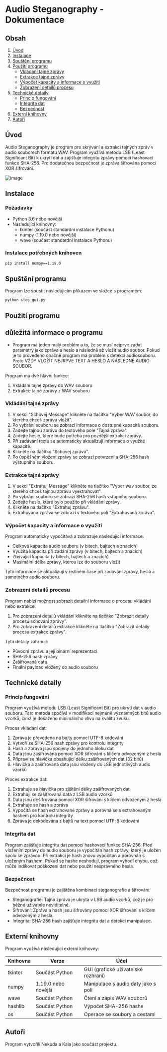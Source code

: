 # Audio Steganography - Dokumentace

## Obsah
1. [Úvod](#úvod)
2. [Instalace](#instalace)
3. [Spuštění programu](#spuštění-programu)
4. [Použití programu](#použití-programu)
   - [Vkládání tajné zprávy](#vkládání-tajné-zprávy)
   - [Extrakce tajné zprávy](#extrakce-tajné-zprávy)
   - [Výpočet kapacity a informace o využití](#výpočet-kapacity-a-informace-o-využití)
   - [Zobrazení detailů procesu](#zobrazení-detailů-procesu)
5. [Technické detaily](#technické-detaily)
   - [Princip fungování](#princip-fungování)
   - [Integrita dat](#integrita-dat)
   - [Bezpečnost](#bezpečnost)
6. [Externí knihovny](#externí-knihovny)
7. [Autoři](#autoři)

## Úvod

Audio Steganography je program pro skrývání a extrakci tajných zpráv v audio souborech formátu WAV. Program využívá metodu LSB (Least Significant Bit) k ukrytí dat a zajišťuje integritu zprávy pomocí hashovací funkce SHA-256. Pro dodatečnou bezpečnost je zpráva šifrována pomocí XOR šifrování.

![image](https://github.com/user-attachments/assets/80100712-cbcd-47af-a6ff-1a43e60ecc38)


## Instalace

### Požadavky
- Python 3.6 nebo novější
- Následující knihovny:
  - tkinter (součást standardní instalace Pythonu)
  - numpy (1.19.0 nebo novější)
  - wave (součást standardní instalace Pythonu)

### Instalace potřebných knihoven

```bash
pip install numpy==1.19.0
```

## Spuštění programu

Program lze spustit následujícím příkazem ve složce s programem:

```bash
python steg_gui.py
```

## Použití programu

## důležitá informace o programu
- Program má jeden malý problém a to, že se musí nejprve zadat parametry jako zpráva a heslo a následně až vložit audio soubor. Pokud je to provedeno opačně program má problém s detekcí audiosouboru. Proto VŽDY VLOŽÍT NEJRPVE TEXT A HESLO A NÁSLEDNĚ AUDIO SOUBOR.

Program má dvě hlavní funkce:
1. Vkládání tajné zprávy do WAV souboru
2. Extrakce tajné zprávy z WAV souboru

### Vkládání tajné zprávy

1. V sekci "Schovej Message" klikněte na tlačítko "Vyber WAV soubor, do kterého chceš zprávu vložit".
2. Po vybrání souboru se zobrazí informace o dostupné kapacitě souboru.
3. Zadejte tajnou zprávu do textového pole "Tajná zpráva".
4. Zadejte heslo, které bude potřeba pro pozdější extrakci zprávy.
5. Při zadávání textu se automaticky aktualizují informace o využité kapacitě.
6. Klikněte na tlačítko "Schovej zprávu".
7. Po úspěšném vložení zprávy se zobrazí potvrzení a SHA-256 hash výstupního souboru.

### Extrakce tajné zprávy

1. V sekci "Extrahuj Message" klikněte na tlačítko "Vyber wav soubor, ze kterého chceš tajnou zprávu vyextrahovat".
2. Po vybrání souboru se zobrazí SHA-256 hash vstupního souboru.
3. Zadejte heslo, které bylo použito při vkládání zprávy.
4. Klikněte na tlačítko "Extrahuj zprávu".
5. Extrahovaná zpráva se zobrazí v textovém poli "Extrahovaná zpráva".

### Výpočet kapacity a informace o využití

Program automaticky vypočítává a zobrazuje následující informace:
- Celková kapacita audio souboru (v bitech, bajtech a znacích)
- Využitá kapacita při zadání zprávy (v bitech, bajtech a znacích)
- Zbývající kapacita (v bitech, bajtech a znacích)
- Maximální délka zprávy, kterou lze do souboru vložit

Tyto informace se aktualizují v reálném čase při zadávání zprávy, hesla a samotného audio souboru.

### Zobrazení detailů procesu

Program nabízí možnost zobrazit detailní informace o procesu vkládání nebo extrakce:

1. Pro zobrazení detailů vkládání klikněte na tlačítko "Zobrazit detaily procesu schování zprávy".
2. Pro zobrazení detailů extrakce klikněte na tlačítko "Zobrazit detaily procesu extrakce zprávy".

Tyto detaily zahrnují:
- Původní zprávu a její binární reprezentaci
- SHA-256 hash zprávy
- Zašifrovaná data
- Finální payload vložený do audio souboru

## Technické detaily

### Princip fungování

Program využívá metodu LSB (Least Significant Bit) pro ukrytí dat v audio souboru. Tato metoda spočívá v modifikaci nejméně významných bitů audio vzorků, čímž je dosaženo minimálního vlivu na kvalitu zvuku.

Proces vkládání dat:
1. Zpráva je převedena na bajty pomocí UTF-8 kódování
2. Vytvoří se SHA-256 hash zprávy pro kontrolu integrity
3. Hash a zpráva jsou spojeny do jednoho bloku dat
4. Data jsou zašifrována pomocí XOR šifrování s klíčem odvozeným z hesla
5. Připraví se hlavička obsahující délku zašifrovaných dat (32 bitů)
6. Hlavička a zašifrovaná data jsou vloženy do LSB jednotlivých audio vzorků

Proces extrakce dat:
1. Extrahuje se hlavička pro zjištění délky zašifrovaných dat
2. Extrahují se zašifrovaná data z LSB audio vzorků
3. Data jsou dešifrována pomocí XOR šifrování s klíčem odvozeným z hesla
4. Extrahuje se hash a zpráva
5. Vypočítá se hash extrahované zprávy a porovná se s extrahovaným hashem pro kontrolu integrity
6. Zpráva je dekódována z bajtů na text pomocí UTF-8 kódování

### Integrita dat

Program zajišťuje integritu dat pomocí hashovací funkce SHA-256. Před vložením zprávy do audio souboru je vypočítán hash zprávy, který je uložen spolu se zprávou. Při extrakci je hash znovu vypočítán a porovnán s uloženým hashem. Pokud se hashe neshodují, program vyhodí chybu, což může indikovat poškození dat nebo použití nesprávného hesla.

### Bezpečnost

Bezpečnost programu je zajištěna kombinací steganografie a šifrování:
- Steganografie: Tajná zpráva je ukryta v LSB audio vzorků, což je pro běžné uživatele neviditelné.
- Šifrování: Zpráva a hash jsou šifrovány pomocí XOR šifrování s klíčem odvozeným z hesla.
- Integrita: SHA-256 hash zajišťuje integritu dat a detekci manipulace.

## Externí knihovny

Program využívá následující externí knihovny:

| Knihovna | Verze | Účel |
|----------|-------|------|
| tkinter | Součást Python | GUI (grafické uživatelské rozhraní) |
| numpy | 1.19.0 nebo novější | Manipulace s audio daty jako s poli |
| wave | Součást Python | Čtení a zápis WAV souborů |
| hashlib | Součást Python | Výpočet SHA-256 hashe |
| os | Součást Python | Operace se soubory a cestami |

## Autoři

Program vytvořili Nekuda a Kala jako součást projektu. 
